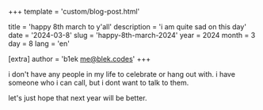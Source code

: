 +++
template = 'custom/blog-post.html'

title = 'happy 8th march to y\'all'
description = 'i am quite sad on this day'
date = '2024-03-8'
slug = 'happy-8th-march-2024'
year = 2024
month = 3
day = 8
lang = 'en'

[extra]
author = 'b1ek <me@blek.codes>'
+++

i don't have any people in my life to celebrate or hang out with. i have someone who i can call, but i dont want to talk to them.

let's just hope that next year will be better.